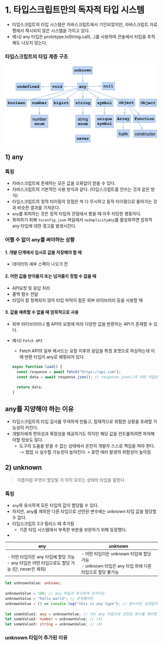 # 1. 타입스크립트만의 독자적 타입 시스템

- 타입스크립트의 타입 시스템은 자바스크립트에서 기인되었지만, 자바스크립트 자료형에서 제시되지 않은 시스템을 가지고 있다.
- 예시) any 타입은 prototype.toString.call(...)를 사용하여 콘솔에서 타입을 추적해도 나오지 않는다.

### 타입스크립트의 타입 계층 구조

![alt text](image.png)

## 1) any

### 특징

- 자바스크립트에 존재하는 모든 값을 오류없이 받을 수 있다.
- 자바스크립트의 기본적인 사용 방식과 같다. (타입스크립트를 안쓰는 것과 같은 방식)
- 타입스크립트의 정적 타이핑의 장점은 싹 다 무시하고 동적 타이핑으로 돌아가는 것과 비슷한 결과를 가져온다.
- `any`를 회피하는 것은 정적 타입의 관점에서 봤을 때 아주 타당한 행동이다.
- 회피하기 위해 `tsconfig.json` 파일에서 `noImplicityAny`를 활성화하면 암묵적 any 타입에 대한 경고를 발생시킨다.

### 어쩔 수 없이 any를 써야하는 상황

#### 1. 개발 단계에서 임시로 값을 저장해야 할 때

- 데이터의 세부 스펙이 나오기 전

#### 2. 어떤 값을 받아올지 또는 넘겨줄지 정할 수 없을 때

- API요청 및 응답 처리
- 콜백 함수 전달
- 타입이 잘 정제되지 않아 타입 파악이 힘든 외부 라이브러리 등을 사용할 때

#### 3. 값을 예측할 수 없을 때 암묵적으로 사용

- 외부 라이브러리나 웹 API의 요청에 따라 다양한 값을 반환하는 API가 존재할 수 있다.
- 예시) `Fetch API`

  - Fetch API의 일부 메서드는 요청 이후의 응답을 특정 포맷으로 파싱하는데 이때 반환 타입이 any로 매핑되어 있다.

  ```ts
  async function load() {
    const response = await fetch("https://api.com");
    const data = await response.json(); // response.json()의 리턴 타입은 Promise<any>로 정의되어 있다.

    return data;
  }
  ```

## any를 지양해야 하는 이유

- 타입스크립트의 타입 검사를 무색하게 만들고, 잠재적으로 위험한 상황을 초래할 가능성이 커진다.
- 개발자에게 편의성과 확장성을 제공하기도 하지만 해당 값을 컨트롤하려면 파악해야할 정보도 많다.
  - 도구의 도움을 받을 수 없는 상태에서 온전히 개발자 스스로 책임을 져야 한다.
    -> 협업 시 실수할 가능성이 높아진다. = 휴먼 에러 발생의 위험성이 높아짐

## 2) unknown

> 이름처럼 무엇이 할당될 지 아직 모르는 상태의 타입을 말한다.

### 특징

- `any`와 유사하게 모든 타입의 값이 할당될 수 있다.
- 하지만, any를 제외한 다른 타입으로 선언된 변수에는 unknown 타입 값을 할당할 수 없다.
- 타입스크립트 3.0 릴리스 때 추가됨
  - 기존 타입 시스템에서 부족한 부분을 보완하기 위해 등장했다.
-

| any                                                                                                   | unknown                                                                                                  |
| ----------------------------------------------------------------------------------------------------- | -------------------------------------------------------------------------------------------------------- |
| - 어떤 타입이든 any 타입에 할당 가능 <br /> - any 타입은 어떤 타입으로도 할당 가능 (단, never은 제외) | - 어떤 타입이든 unknown 타입에 할당 가능 <br /> - unknown 타입은 any 타입 외에 다른 타입으로 할당 불가능 |

```ts
let unknownValue: unknown;

unknownValue = 100; // any 타입과 유사하게 숫자이든
unknownValue = "hello world"; // 문자열이든
unknownValue = () => console.log("this is any type"); // 함수이든 상관없이 할당이 가능하지만

let someValue1: any = unknownValue; // (O) any 타입으로 선언된 변수를 제외한 다른 변수는 모두 할당이 불가
let someValue2: number = unknownValue; // (X)
let someValue3: string = unknownValue; // (X)
```

### unknown 타입이 추가된 이유
